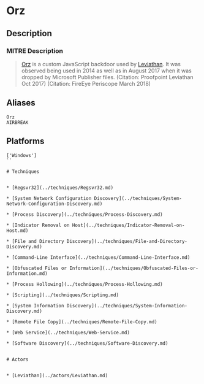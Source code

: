 
# Orz

## Description

### MITRE Description

> [Orz](https://attack.mitre.org/software/S0229) is a custom JavaScript backdoor used by [Leviathan](https://attack.mitre.org/groups/G0065). It was observed being used in 2014 as well as in August 2017 when it was dropped by Microsoft Publisher files. (Citation: Proofpoint Leviathan Oct 2017) (Citation: FireEye Periscope March 2018)

## Aliases

```
Orz
AIRBREAK
```

## Platforms

```
['Windows']
``

# Techniques


* [Regsvr32](../techniques/Regsvr32.md)

* [System Network Configuration Discovery](../techniques/System-Network-Configuration-Discovery.md)
    
* [Process Discovery](../techniques/Process-Discovery.md)
    
* [Indicator Removal on Host](../techniques/Indicator-Removal-on-Host.md)
    
* [File and Directory Discovery](../techniques/File-and-Directory-Discovery.md)
    
* [Command-Line Interface](../techniques/Command-Line-Interface.md)
    
* [Obfuscated Files or Information](../techniques/Obfuscated-Files-or-Information.md)
    
* [Process Hollowing](../techniques/Process-Hollowing.md)
    
* [Scripting](../techniques/Scripting.md)
    
* [System Information Discovery](../techniques/System-Information-Discovery.md)
    
* [Remote File Copy](../techniques/Remote-File-Copy.md)
    
* [Web Service](../techniques/Web-Service.md)
    
* [Software Discovery](../techniques/Software-Discovery.md)
    

# Actors


* [Leviathan](../actors/Leviathan.md)

